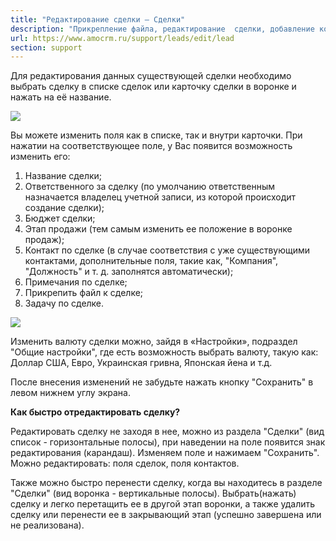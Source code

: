 ```yaml
---
title: "Редактирование сделки — Сделки"
description: "Прикрепление файла, редактирование  сделки, добавление контактов и компаний"
url: https://www.amocrm.ru/support/leads/edit/lead
section: support
---
```


Для редактирования данных существующей сделки необходимо выбрать сделку в списке сделок или карточку сделки в воронке и нажать на её название.

![](/uploads/2019/06/edit_lead_1.png)

Вы можете изменить поля как в списке, так и внутри карточки. При нажатии на соответствующее поле, у Вас появится возможность изменить его:

1. Название сделки;
2. Ответственного за сделку (по умолчанию ответственным назначается владелец учетной записи, из которой происходит создание сделки);
3. Бюджет сделки;
4. Этап продажи (тем самым изменить ее положение в воронке продаж);
5. Контакт по сделке (в случае соответствия с уже существующими контактами, дополнительные поля, такие как, "Компания", "Должность" и т. д. заполнятся автоматически);
6. Примечания по сделке;
7. Прикрепить файл к сделке;
8. Задачу по сделке.

![](/uploads/2019/06/leads1.png)

Изменить валюту cделки можно, зайдя в «Настройки», подраздел "Общие настройки", где есть возможность выбрать валюту, такую как: Доллар США, Евро, Украинская гривна, Японская йена и т.д.

После внесения изменений не забудьте нажать кнопку "Сохранить" в левом нижнем углу экрана.

**Как быстро отредактировать сделку?**

Редактировать сделку не заходя в нее, можно из раздела "Сделки" (вид список - горизонтальные полосы), при наведении на поле появится знак редактирования (карандаш). Изменяем поле и нажимаем "Сохранить".  
Можно редактировать: поля сделок, поля контактов.

Также можно быстро перенести сделку, когда вы находитесь в разделе "Сделки" (вид воронка - вертикальные полосы). Выбрать(нажать) сделку и легко перетащить ее в другой этап воронки, а также удалить сделку или перенести ее в закрывающий этап (успешно завершена или не реализована).